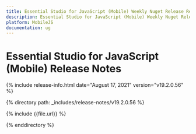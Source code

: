 ```yaml
---
title: Essential Studio for JavaScript (Mobile) Weekly Nuget Release Release Notes  
description: Essential Studio for JavaScript (Mobile) Weekly Nuget Release Release Notes  
platform: MobileJS
documentation: ug
---
```


# Essential Studio for JavaScript (Mobile)  Release Notes  

{% include release-info.html date="August 17, 2021"  version="v19.2.0.56" %} 


{% directory path: _includes/release-notes/v19.2.0.56
 %}

{% include {{file.url}} %}

{% enddirectory %}